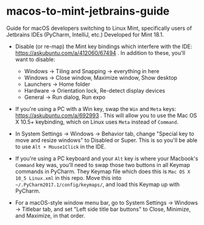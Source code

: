 # macos-to-mint-jetbrains-guide
Guide for macOS developers switching to Linux Mint, specifically users of Jetbrains IDEs (PyCharm, IntelliJ, etc.) Developed for Mint 18.1.

- Disable (or re-map) the Mint key bindings which interfere with the IDE: https://askubuntu.com/a/412060/67494 . In addition to these, you'll want to disable: 
  - Windows -> Tiling and Snapping -> everything in here
  - Windows -> Close window, Maximize window, Show desktop
  - Launchers -> Home folder
  - Hardware -> Orientation lock, Re-detect display devices
  - General -> Run dialog, Run expo

- If you're using a PC with a Win key, swap the `Win` and `Meta` keys: https://askubuntu.com/a/692993 . This will allow you to use the Mac OS X 10.5+ keybinding, which on Linux uses `Meta` instead of `Command`. 

- In System Settings -> Windows -> Behavior tab, change "Special key to move and resize windows" to Disabled or Super. This is so you'll be able to use `Alt + Mouse1Click` in the IDE.

- If you're using a PC keyboard and your `Alt` key is where your Macbook's `Command` key was, you'll need to swap those two buttons in all Keymap commands in PyCharm. They Keymap file which does this is `Mac OS X 10_5 Linux.xml` in this repo. Move this into `~/.PyCharm2017.1/config/keymaps/`, and load this Keymap up with PyCharm.

- For a macOS-style window menu bar, go to System Settings -> Windows -> Titlebar tab, and set "Left side title bar buttons" to Close, Minimize, and Maximize, in that order. 
